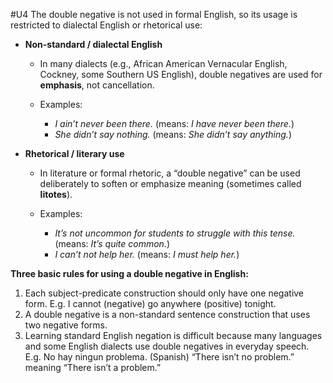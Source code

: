 #U4
The double negative is not used in formal English, so its usage is restricted to dialectal English or rhetorical use:

 -  **Non-standard / dialectal English**
	- In many dialects (e.g., African American Vernacular English, Cockney, some Southern US English), double negatives are used for **emphasis**, not cancellation.

	- Examples:
	    
	    - _I ain’t never been there._ (means: _I have never been there._)
	    - _She didn’t say nothing._ (means: _She didn’t say anything._)
	        
- **Rhetorical / literary use**
	- In literature or formal rhetoric, a “double negative” can be used deliberately to soften or emphasize meaning (sometimes called **litotes**).
    
	- Examples:
	    
	    - _It’s not uncommon for students to struggle with this tense._ (means: _It’s quite common._)
	    - _I can’t not help her._ (means: _I must help her._)

**Three basic rules for using a double negative in English:**

1. Each subject-predicate construction should only have one negative form. E.g. I cannot (negative) go anywhere (positive) tonight.
2. A double negative is a non-standard sentence construction that uses two negative forms.
3. Learning standard English negation is difficult because many languages and some English dialects use double negatives in everyday speech. E.g. No hay ningun problema. (Spanish) “There isn’t no problem.” meaning “There isn’t a problem.”
